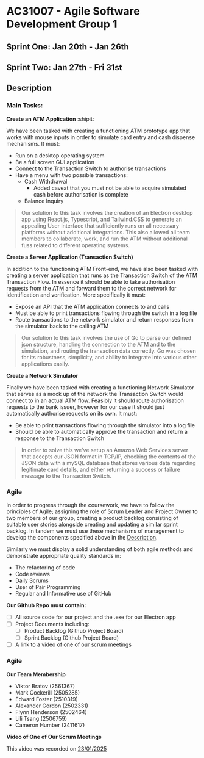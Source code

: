 # AC31007 - Agile Software Development Group 1
## Sprint One: Jan 20th - Jan 26th
## Sprint Two: Jan 27th - Fri 31st

## Description
### Main Tasks:
**Create an ATM Application** :shipit:

We have been tasked with creating a functioning ATM prototype app that works with mouse inputs in order to simulate card entry and cash dispense mechanisms.
It must:
* Run on a desktop operating system
* Be a full screen GUI application
* Connect to the Transaction Switch to authorise transactions
* Have a menu with two possible transactions:
    * Cash Withdrawal
        * Added caveat that you must not be able to acquire simulated cash before authorisation is complete
    * Balance Inquiry

> Our solution to this task involves the creation of an Electron desktop app using React.js, Typescript, and Tailwind.CSS to generate an appealing User Interface that sufficiently runs on all necessary platforms without additional integrations. This also allowed all team members to collaborate, work, and run the ATM without additional fuss related to different operating systems.

**Create a Server Application (Transaction Switch)**

In addition to the functioning ATM Front-end, we have also been tasked with creating a server application that runs as the Transaction Switch of the ATM Transaction Flow. In essence it should be able to take authorisation requests from the ATM and forward them to the correct network for identification and verification. More specifically it must:
* Expose an API that the ATM application connects to and calls
* Must be able to print transactions flowing through the switch in a log file
* Route transactions to the network simulator and return responses from the simulator back to the calling ATM
> Our solution to this task involves the use of Go to parse our defined json structure, handling the connection to the ATM and to the simulation, and routing the transaction data correctly. Go was chosen for its robustness, simplicity, and ability to integrate into various other applications easily.

**Create a Network Simulator**

Finally we have been tasked with creating a functioning Network Simulator that serves as a mock up of the network the Transaction Switch would connect to in an actual ATM flow. Feasibly it should route authorisation requests to the bank issuer, however for our case it should just automatically authorise requests on its own. It must:
* Be able to print transactions flowing through the simulator into a log file
* Should be able to automatically approve the transaction and return a response to the Transaction Switch

> In order to solve this we've setup an Amazon Web Services server that accepts our JSON format in TCP/IP, checking the contents of the JSON data with a mySQL database that stores various data regarding legitimate card details, and either returning a success or failure message to the Transaction Switch.

### Agile
In order to progress through the coursework, we have to follow the principles of Agile; assigning the role of Scrum Leader and Project Owner to two members of our group, creating a product backlog consisting of suitable user stories alongside creating and updating a similar sprint backlog. In tandem we must use these mechanisms of management to develop the components specified above in the [Description](#description).

Similarly we must display a solid understanding of both agile methods and demonstrate appropriate quality standards in:
- The refactoring of code
- Code reviews
- Daily Scrums
- User of Pair Programming
- Regular and Informative use of GitHub

**Our Github Repo must contain:**
- [ ] All source code for our project and the .exe for our Electron app
- [ ] Project Documents including:
    - [ ] Product Backlog (Github Project Board)
    - [ ] Sprint Backlog (Github Project Board)
- [ ] A link to a video of one of our scrum meetings

### Agile
**Our Team Membership**
- Viktor Bratov (2561367)
- Mark Cockerill (2505285)
- Edward Foster (2510319)
- Alexander Gordon (2502331)
- Flynn Henderson (2502464)
- Lili Tsang (2506759)
- Cameron Humber (2411617)

**Video of One of Our Scrum Meetings**

This video was recorded on [23/01/2025](https://drive.google.com/file/d/1wmhitzrGsAiwNDs7exZQRpi9HMEEoVA5/view?usp=sharing)
